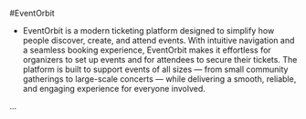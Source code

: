 #EventOrbit

- EventOrbit is a modern ticketing platform designed to simplify how people discover, create, and attend events. With intuitive navigation and a seamless booking experience, EventOrbit makes it effortless for organizers to set up events and for attendees to secure their tickets. The platform is built to support events of all sizes — from small community gatherings to large-scale concerts — while delivering a smooth, reliable, and engaging experience for everyone involved.

...

